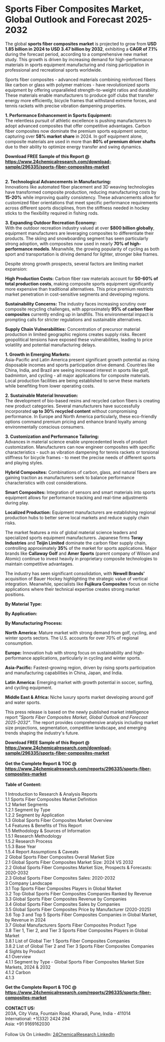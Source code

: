 <h1>Sports Fiber Composites Market, Global Outlook and Forecast 2025-2032</h1><p>The global <strong>sports fiber composites market</strong> is projected to grow from <strong>USD 1.85 billion in 2024 to USD 3.47 billion by 2032</strong>, exhibiting a <strong>CAGR of 7.1%</strong> during the forecast period, according to a comprehensive new market study. This growth is driven by increasing demand for high-performance materials in sports equipment manufacturing and rising participation in professional and recreational sports worldwide.</p><p>Sports fiber composites - advanced materials combining reinforced fibers like carbon or glass with polymer matrices - have revolutionized sports equipment by offering unparalleled strength-to-weight ratios and durability. These materials enable manufacturers to produce golf clubs that transfer energy more efficiently, bicycle frames that withstand extreme forces, and tennis rackets with precise vibration dampening properties.</p><p><strong>1. Performance Enhancement in Sports Equipment:</strong><br>
The relentless pursuit of athletic excellence is pushing manufacturers to adopt advanced composites that offer competitive advantages. Carbon fiber composites now dominate the premium sports equipment sector, capturing over <strong>58% market share</strong> in 2024. In golf equipment alone, composite materials are used in more than <strong>80% of premium driver shafts</strong> due to their ability to optimize energy transfer and swing dynamics.</p><div><b>Download FREE Sample of this Report @ 
            <a href="https://www.24chemicalresearch.com/download-sample/296335/sports-fiber-composites-market">
            https://www.24chemicalresearch.com/download-sample/296335/sports-fiber-composites-market</a></b></div><br><p><strong>2. Technological Advancements in Manufacturing:</strong><br>
Innovations like automated fiber placement and 3D weaving technologies have transformed composite production, reducing manufacturing costs by <strong>15-20%</strong> while improving quality consistency. These advancements allow for customized fiber orientations that meet specific performance requirements across different sports disciplines, from the stiffness needed in hockey sticks to the flexibility required in fishing rods.</p><p><strong>3. Expanding Outdoor Recreation Economy:</strong><br>
With the outdoor recreation industry valued at over <strong>$800 billion globally</strong>, equipment manufacturers are leveraging composites to differentiate their products. The skiing and snowboarding segment has seen particularly strong adoption, with composites now used in nearly <strong>70% of high-performance models</strong>. Meanwhile, the growing popularity of cycling as both sport and transportation is driving demand for lighter, stronger bike frames.</p><p>Despite strong growth prospects, several factors are limiting market expansion:</p><p><strong>High Production Costs:</strong> Carbon fiber raw materials account for <strong>50-60% of total production costs</strong>, making composite sports equipment significantly more expensive than traditional alternatives. This price premium restricts market penetration in cost-sensitive segments and developing regions.</p><p><strong>Sustainability Concerns:</strong> The industry faces increasing scrutiny over composite recycling challenges, with approximately <strong>95% of carbon fiber composites</strong> currently ending up in landfills. This environmental impact is prompting calls for stricter regulations and sustainable alternatives.</p><p><strong>Supply Chain Vulnerabilities:</strong> Concentration of precursor material production in limited geographic regions creates supply risks. Recent geopolitical tensions have exposed these vulnerabilities, leading to price volatility and potential manufacturing delays.</p><p><strong>1. Growth in Emerging Markets:</strong><br>
Asia-Pacific and Latin America present significant growth potential as rising disposable incomes and sports participation drive demand. Countries like China, India, and Brazil are seeing increased interest in sports like golf, badminton, and cycling - all major applications for composite materials. Local production facilities are being established to serve these markets while benefiting from lower operating costs.</p><p><strong>2. Sustainable Material Innovation:</strong><br>
The development of bio-based resins and recycled carbon fibers is creating new product categories. Several manufacturers have successfully incorporated <strong>up to 30% recycled content</strong> without compromising performance. In Europe and North America particularly, these eco-friendly options command premium pricing and enhance brand loyalty among environmentally conscious consumers.</p><p><strong>3. Customization and Performance Tailoring:</strong><br>
Advances in material science enable unprecedented levels of product customization. Manufacturers can now engineer composites with specific characteristics - such as vibration dampening for tennis rackets or torsional stiffness for bicycle frames - to meet the precise needs of different sports and playing styles.</p><p><strong>Hybrid Composites:</strong> Combinations of carbon, glass, and natural fibers are gaining traction as manufacturers seek to balance performance characteristics with cost considerations.</p><p><strong>Smart Composites:</strong> Integration of sensors and smart materials into sports equipment allows for performance tracking and real-time adjustments during play.</p><p><strong>Localized Production:</strong> Equipment manufacturers are establishing regional production hubs to better serve local markets and reduce supply chain risks.</p><p>The market features a mix of global material science leaders and specialized sports equipment manufacturers. Japanese firms <strong>Toray Industries</strong> and <strong>Teijin Limited</strong> dominate the carbon fiber supply chain, controlling approximately <strong>35%</strong> of the market for sports applications. Major brands like <strong>Callaway Golf</strong> and <strong>Amer Sports</strong> (parent company of Wilson and Atomic) continue to invest heavily in proprietary composite technologies to maintain competitive advantages.</p><p>The industry has seen significant consolidation, with <strong>Newell Brands'</strong> acquisition of Bauer Hockey highlighting the strategic value of vertical integration. Meanwhile, specialists like <strong>Fujikura Composites</strong> focus on niche applications where their technical expertise creates strong market positions.</p><p><strong>By Material Type:</strong></p><p><strong>By Application:</strong></p><p><strong>By Manufacturing Process:</strong></p><p><strong>North America:</strong> Mature market with strong demand from golf, cycling, and winter sports sectors. The U.S. accounts for over 70% of regional consumption.</p><p><strong>Europe:</strong> Innovation hub with strong focus on sustainability and high-performance applications, particularly in cycling and winter sports.</p><p><strong>Asia-Pacific:</strong> Fastest-growing region, driven by rising sports participation and manufacturing capabilities in China, Japan, and India.</p><p><strong>Latin America:</strong> Emerging market with growth potential in soccer, surfing, and cycling equipment.</p><p><strong>Middle East &amp; Africa:</strong> Niche luxury sports market developing around golf and water sports.</p><p>This press release is based on the newly published market intelligence report <em>"Sports Fiber Composites Market, Global Outlook and Forecast 2025-2032"</em>. The report provides comprehensive analysis including market size projections, segmentation, competitive landscape, and emerging trends shaping the industry's future.</p><div><b>Download FREE Sample of this Report @ 
            <a href="https://www.24chemicalresearch.com/download-sample/296335/sports-fiber-composites-market">
            https://www.24chemicalresearch.com/download-sample/296335/sports-fiber-composites-market</a></b></div><br><div><b>Get the Complete Report & TOC @ 
            <a href="https://www.24chemicalresearch.com/reports/296335/sports-fiber-composites-market">
            https://www.24chemicalresearch.com/reports/296335/sports-fiber-composites-market</a></b></div><br>
            <b>Table of Content:</b><p>1 Introduction to Research & Analysis Reports<br />
 1.1 Sports Fiber Composites Market Definition<br />
 1.2 Market Segments<br />
 1.2.1 Segment by Type<br />
 1.2.2 Segment by Application<br />
 1.3 Global Sports Fiber Composites Market Overview<br />
 1.4 Features & Benefits of This Report<br />
 1.5 Methodology & Sources of Information<br />
 1.5.1 Research Methodology<br />
 1.5.2 Research Process<br />
 1.5.3 Base Year<br />
 1.5.4 Report Assumptions & Caveats<br />
2 Global Sports Fiber Composites Overall Market Size<br />
 2.1 Global Sports Fiber Composites Market Size: 2024 VS 2032<br />
 2.2 Global Sports Fiber Composites Market Size, Prospects & Forecasts: 2020-2032<br />
 2.3 Global Sports Fiber Composites Sales: 2020-2032<br />
3 Company Landscape<br />
 3.1 Top Sports Fiber Composites Players in Global Market<br />
 3.2 Top Global Sports Fiber Composites Companies Ranked by Revenue<br />
 3.3 Global Sports Fiber Composites Revenue by Companies<br />
 3.4 Global Sports Fiber Composites Sales by Companies<br />
 3.5 Global Sports Fiber Composites Price by Manufacturer (2020-2025)<br />
 3.6 Top 3 and Top 5 Sports Fiber Composites Companies in Global Market, by Revenue in 2024<br />
 3.7 Global Manufacturers Sports Fiber Composites Product Type<br />
 3.8 Tier 1, Tier 2, and Tier 3 Sports Fiber Composites Players in Global Market<br />
 3.8.1 List of Global Tier 1 Sports Fiber Composites Companies<br />
 3.8.2 List of Global Tier 2 and Tier 3 Sports Fiber Composites Companies<br />
4 Sights by Product<br />
 4.1 Overview<br />
 4.1.1 Segment by Type - Global Sports Fiber Composites Market Size Markets, 2024 & 2032<br />
 4.1.2 Carbon<br />
 4.1.3</p><div><b>Get the Complete Report & TOC @ 
            <a href="https://www.24chemicalresearch.com/reports/296335/sports-fiber-composites-market">
            https://www.24chemicalresearch.com/reports/296335/sports-fiber-composites-market</a></b></div><br><b>CONTACT US:</b><br>
            203A, City Vista, Fountain Road, Kharadi, Pune, India - 411014<br>
            International: +1(332) 2424 294<br>
            Asia: +91 9169162030 <br><br>
            Follow Us On LinkedIn: <a href="https://www.linkedin.com/company/24chemicalresearch/">24ChemicalResearch LinkedIn</a>